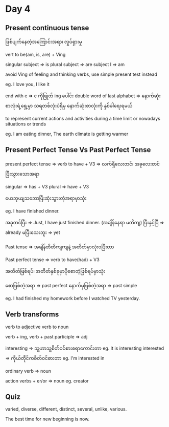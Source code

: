 # Day 4

## Present continuous tense

ဖြစ်ပျက်နေတဲ့အကြောင်းအရာ၊ လှုပ်ရှားမှု

vert to be(am, is, are) + Ving

singular subject => is
plural subject => are
subject I => am

avoid Ving of feeling and thinking verbs, use simple present test instead

eg. I love you, I like it

end with e => e ကိုဖြုတ် ing ပေါင်း
double word of last alphabet => နောက်ဆုံးစာလုံးရဲ့ရှေ့မှာ သရတစ်လုံးပဲရှိမှ နောက်ဆုံးစာလုံးကို နှစ်ခါရေးရမယ်

to represent current actions and activities during a time limit or nowadays situations or trends

eg. I am eating dinner, The earth climate is getting warmer

## Present Perfect Tense Vs Past Perfect Tense

present perfect tense => verb to have + V3 => လက်ရှိလေးတင်၊ အခုလေးတင် ပြီးသွားသောအရာ

singular => has + V3
plural => have + V3

ယေဘုယျသဘောပြီးဆုံးသွားတဲ့အရာမှာသုံး

eg. I have finished dinner.

အခုတင်ပြီး => Just, I have just finished dinner. (အချိန်နေရာ မတိကျ)
ပြီးနှင့်ပြီ => already
မပြီးသေးဘူး => yet

Past tense => အချိန်တိတိကျကျနဲ့ အတိတ်မှာလုံးဝပြီးတာ

Past perfect tense => verb to have(had) + V3

အတိတ်ဖြစ်ရပ်၊ အတိတ်နှစ်ခုမှာပိုစောတဲ့ဖြစ်ရပ်မှာသုံး

စောဖြစ်တဲ့အရာ => past perfect
နောက်မှဖြစ်တဲ့အရာ => past simple

eg. I had finished my homework before I watched TV yesterday.

## Verb transforms

verb to adjective
verb to noun

verb + ing, verb + past participle => adj

interesting => သူ့ဟာသူ့စိတ်ဝင်စားစရာကောင်းတာ eg. It is interesting
interested => ကိုယ်တိုင်ကစိတ်ဝင်စားတာ eg. I'm interested in

ordinary verb => noun

action verbs + er/or => noun eg. creator

## Quiz

varied, diverse, different, distinct, several, unlike, various.

The best time for new beginning is now.
